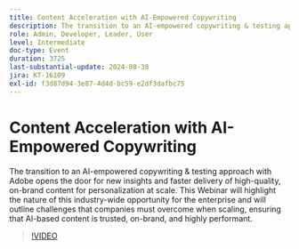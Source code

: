 ```yaml
---
title: Content Acceleration with AI-Empowered Copywriting
description: The transition to an AI-empowered copywriting & testing approach with Adobe opens the door for new insights and faster delivery of high-quality, on-brand content for personalization at scale. This Webinar will highlight the nature of this industry-wide opportunity for the enterprise and will outline challenges that companies must overcome when scaling, ensuring that AI-based content is trusted, on-brand, and highly performant.
role: Admin, Developer, Leader, User
level: Intermediate
doc-type: Event
duration: 3725
last-substantial-update: 2024-08-30
jira: KT-16109
exl-id: f3d87d94-3e87-4d4d-bc59-e2df3dafbc75
---
```

# Content Acceleration with AI-Empowered Copywriting

The transition to an AI-empowered copywriting & testing approach with Adobe opens the door for new insights and faster delivery of high-quality, on-brand content for personalization at scale. This Webinar will highlight the nature of this industry-wide opportunity for the enterprise and will outline challenges that companies must overcome when scaling, ensuring that AI-based content is trusted, on-brand, and highly performant.

>[!VIDEO](https://video.tv.adobe.com/v/3433223/?learn=on)
